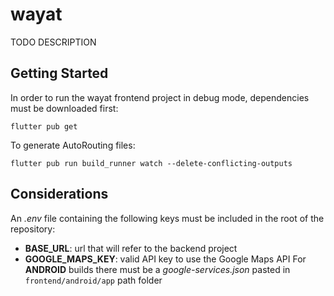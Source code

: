 # wayat

TODO DESCRIPTION

## Getting Started

In order to run the wayat frontend project in debug mode, dependencies must be downloaded first:
~~~
flutter pub get
~~~
To generate AutoRouting files:
~~~
flutter pub run build_runner watch --delete-conflicting-outputs
~~~

## Considerations

An *.env* file containing the following keys must be included in the root of the repository:
* **BASE_URL**: url that will refer to the backend project
* **GOOGLE_MAPS_KEY**: valid API key to use the Google Maps API
For **ANDROID** builds there must be a *google-services.json* pasted in ```frontend/android/app``` path folder